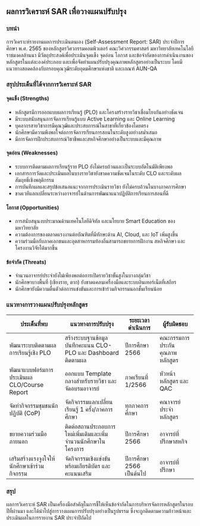 ## ผลการวิเคราะห์ SAR เพื่อวางแผนปรับปรุง  

### บทนำ
การวิเคราะห์รายงานผลการประเมินตนเอง (Self-Assessment Report: SAR) ประจำปีการศึกษา พ.ศ. 2565 ของหลักสูตรวิศวกรรมคอมพิวเตอร์ คณะวิศวกรรมศาสตร์ มหาวิทยาลัยเทคโนโลยีราชมงคลล้านนา มีวัตถุประสงค์เพื่อประเมินจุดแข็ง จุดอ่อน โอกาส และข้อจำกัดของการดำเนินงานของหลักสูตรในแต่ละองค์ประกอบ และเพื่อจัดทำแผนปรับปรุงคุณภาพหลักสูตรอย่างเป็นระบบ โดยมีแนวทางสอดคล้องกับกรอบคุณวุฒิระดับอุดมศึกษาแห่งชาติ และเกณฑ์ AUN-QA

### สรุปประเด็นที่ได้จากการวิเคราะห์ SAR

#### จุดแข็ง (Strengths)
- หลักสูตรมีการออกแบบผลการเรียนรู้ (PLO) และโครงสร้างรายวิชาเชื่อมโยงกันอย่างชัดเจน
- มีระบบสนับสนุนการจัดการเรียนรู้แบบ Active Learning และ Online Learning
- บุคลากรสายวิชาการมีคุณวุฒิและประสบการณ์ในสาขาที่เกี่ยวข้องโดยตรง
- นักศึกษามีความพึงพอใจต่อการจัดการเรียนการสอนในระดับสูงอย่างสม่ำเสมอ
- มีการจัดการฝึกประสบการณ์วิชาชีพและสหกิจศึกษาอย่างเป็นระบบและมีคุณภาพ

#### จุดอ่อน (Weaknesses)
- ระบบการติดตามผลการเรียนรู้ราย PLO ยังไม่ครบถ้วนและเป็นระบบอัตโนมัติเพียงพอ
- เอกสารการวัดและประเมินผลในบางรายวิชายังขาดความชัดเจนในระดับ CLO และระดับผลสัมฤทธิ์เชิงพฤติกรรม
- การบันทึกผลและสรุปข้อเสนอแนะจากการประเมินรายวิชา ยังไม่ครบถ้วนในบางภาคการศึกษา
- ขาดเวทีแลกเปลี่ยนระหว่างอาจารย์ในด้านการพัฒนาแนวปฏิบัติการเรียนการสอนที่ดี

#### โอกาส (Opportunities)
- การสนับสนุนงบประมาณด้านเทคโนโลยีดิจิทัล และนโยบาย Smart Education ของมหาวิทยาลัย
- ความต้องการของตลาดแรงงานต่อบัณฑิตที่มีทักษะด้าน AI, Cloud, และ IoT เพิ่มสูงขึ้น
- ความร่วมมือกับภาคเอกชนและอุตสาหกรรมท้องถิ่นสามารถขยายการฝึกงาน สหกิจศึกษา และโครงงานวิจัยได้มากขึ้น

#### ข้อจำกัด (Threats)
- จำนวนอาจารย์ประจำยังไม่เพียงพอต่อการเปิดรายวิชาขั้นสูงในบางกลุ่มวิชา
- นักศึกษาบางพื้นที่ (เชียงราย, ตาก) ยังขาดแคลนเครื่องมือและระบบอินเทอร์เน็ตที่เสถียร
- นักศึกษายังมีความตื่นตัวต่อการแข่งขันและการเข้าร่วมกิจกรรมนอกชั้นเรียนน้อย

### แนวทางการวางแผนปรับปรุงหลักสูตร

| ประเด็นที่พบ | แนวทางการปรับปรุง | ระยะเวลาดำเนินการ | ผู้รับผิดชอบ |
|--------------|------------------|-------------------|--------------|
| พัฒนาระบบติดตามผลการเรียนรู้เชิง PLO | สร้างระบบฐานข้อมูลบันทึกคะแนน CLO-PLO และ Dashboard ติดตามผล | ปีการศึกษา 2566 | คณะกรรมการประกันคุณภาพหลักสูตร |
| พัฒนาแบบฟอร์มการประเมินผล CLO/Course Report | ออกแบบ Template กลางสำหรับรายวิชา และจัดอบรมอาจารย์ | ภาคเรียนที่ 1/2566 | หัวหน้าหลักสูตร และ QAC |
| จัดทำกิจกรรมชุมชนนักปฏิบัติ (CoP) | จัดกิจกรรมแลกเปลี่ยนเรียนรู้ 1 ครั้ง/ภาคการศึกษา | ทุกภาคการศึกษา | คณาจารย์ประจำหลักสูตร |
| ขยายความร่วมมือภายนอก | ติดต่อสถานประกอบการใหม่เพิ่มเติมและเพิ่มจำนวนนักศึกษาในโครงการ | ปีการศึกษา 2566 | อาจารย์ที่ปรึกษาสหกิจ |
| เสริมสร้างแรงจูงใจให้นักศึกษาเข้าร่วมกิจกรรม | จัดกิจกรรมเชิงแข่งขันพร้อมเกียรติบัตร และคะแนนเสริม | ปีการศึกษา 2566 เป็นต้นไป | อาจารย์ที่ปรึกษา |

### สรุป
ผลการวิเคราะห์ SAR เป็นเครื่องมือสำคัญในการชี้ให้เห็นข้อจำกัดในการบริหารจัดการหลักสูตรในรอบปีที่ผ่านมา และได้นำไปสู่การวางแผนการปรับปรุงอย่างเป็นรูปธรรม ซึ่งจะถูกติดตามความก้าวหน้าและประเมินผลในการรายงาน SAR ประจำปีถัดไป

